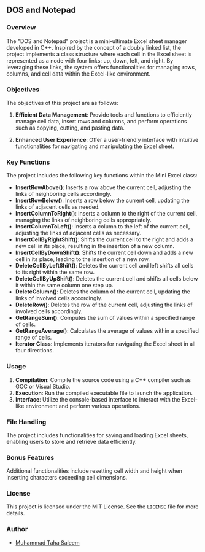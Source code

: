 
## DOS and Notepad

### Overview

The "DOS and Notepad" project is a mini-ultimate Excel sheet manager developed in C++. Inspired by the concept of a doubly linked list, the project implements a class structure where each cell in the Excel sheet is represented as a node with four links: up, down, left, and right. By leveraging these links, the system offers functionalities for managing rows, columns, and cell data within the Excel-like environment.

### Objectives

The objectives of this project are as follows:

1. **Efficient Data Management**: Provide tools and functions to efficiently manage cell data, insert rows and columns, and perform operations such as copying, cutting, and pasting data.

2. **Enhanced User Experience**: Offer a user-friendly interface with intuitive functionalities for navigating and manipulating the Excel sheet.

### Key Functions

The project includes the following key functions within the Mini Excel class:

- **InsertRowAbove()**: Inserts a row above the current cell, adjusting the links of neighboring cells accordingly.
- **InsertRowBelow()**: Inserts a row below the current cell, updating the links of adjacent cells as needed.
- **InsertColumnToRight()**: Inserts a column to the right of the current cell, managing the links of neighboring cells appropriately.
- **InsertColumnToLeft()**: Inserts a column to the left of the current cell, adjusting the links of adjacent cells as necessary.
- **InsertCellByRightShift()**: Shifts the current cell to the right and adds a new cell in its place, resulting in the insertion of a new column.
- **InsertCellByDownShift()**: Shifts the current cell down and adds a new cell in its place, leading to the insertion of a new row.
- **DeleteCellByLeftShift()**: Deletes the current cell and left shifts all cells to its right within the same row.
- **DeleteCellByUpShift()**: Deletes the current cell and shifts all cells below it within the same column one step up.
- **DeleteColumn()**: Deletes the column of the current cell, updating the links of involved cells accordingly.
- **DeleteRow()**: Deletes the row of the current cell, adjusting the links of involved cells accordingly.
- **GetRangeSum()**: Computes the sum of values within a specified range of cells.
- **GetRangeAverage()**: Calculates the average of values within a specified range of cells.
- **Iterator Class**: Implements iterators for navigating the Excel sheet in all four directions.

### Usage

1. **Compilation**: Compile the source code using a C++ compiler such as GCC or Visual Studio.
2. **Execution**: Run the compiled executable file to launch the application.
3. **Interface**: Utilize the console-based interface to interact with the Excel-like environment and perform various operations.

### File Handling

The project includes functionalities for saving and loading Excel sheets, enabling users to store and retrieve data efficiently.

### Bonus Features

Additional functionalities include resetting cell width and height when inserting characters exceeding cell dimensions.

### License

This project is licensed under the MIT License. See the `LICENSE` file for more details.

### Author

- [Muhammad Taha Saleem](https://github.com/twonum)
